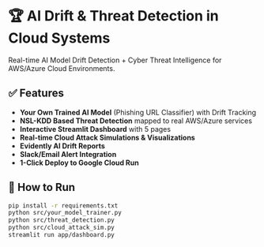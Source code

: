 # 🏆 AI Drift & Threat Detection in Cloud Systems

 Real-time AI Model Drift Detection + Cyber Threat Intelligence for AWS/Azure Cloud Environments.

## ✅ Features

- **Your Own Trained AI Model** (Phishing URL Classifier) with Drift Tracking
- **NSL-KDD Based Threat Detection** mapped to real AWS/Azure services
- **Interactive Streamlit Dashboard** with 5 pages
- **Real-time Cloud Attack Simulations & Visualizations**
- **Evidently AI Drift Reports**
- **Slack/Email Alert Integration**
- **1-Click Deploy to Google Cloud Run**

## 🚀 How to Run

```bash
pip install -r requirements.txt
python src/your_model_trainer.py
python src/threat_detection.py
python src/cloud_attack_sim.py
streamlit run app/dashboard.py
